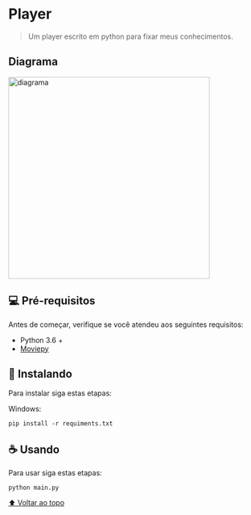 # Player

> Um player escrito em python para fixar meus conhecimentos.

## Diagrama

<img src="https://user-images.githubusercontent.com/92966154/142063588-9c66d8ca-301d-47b3-9582-7cdd69f5a8b5.png" alt="diagrama" width="400">

## 💻 Pré-requisitos

Antes de começar, verifique se você atendeu aos seguintes requisitos:
* Python 3.6 +
* [Moviepy](https://zulko.github.io/moviepy/install.html)

## 🚀 Instalando

Para instalar siga estas etapas:

Windows:
```
pip install -r requiments.txt
```

## ☕ Usando 

Para usar siga estas etapas:

```
python main.py
```

[⬆ Voltar ao topo](#nome-do-projeto)<br>
